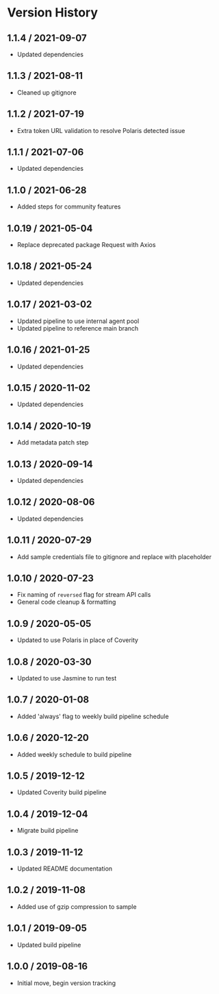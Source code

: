 # Version History

## 1.1.4 / 2021-09-07

- Updated dependencies

## 1.1.3 / 2021-08-11

- Cleaned up gitignore

## 1.1.2 / 2021-07-19

- Extra token URL validation to resolve Polaris detected issue

## 1.1.1 / 2021-07-06

- Updated dependencies

## 1.1.0 / 2021-06-28

- Added steps for community features

## 1.0.19 / 2021-05-04

- Replace deprecated package Request with Axios

## 1.0.18 / 2021-05-24

- Updated dependencies

## 1.0.17 / 2021-03-02

- Updated pipeline to use internal agent pool
- Updated pipeline to reference main branch

## 1.0.16 / 2021-01-25

- Updated dependencies

## 1.0.15 / 2020-11-02

- Updated dependencies

## 1.0.14 / 2020-10-19

- Add metadata patch step

## 1.0.13 / 2020-09-14

- Updated dependencies

## 1.0.12 / 2020-08-06

- Updated dependencies

## 1.0.11 / 2020-07-29

- Add sample credentials file to gitignore and replace with placeholder

## 1.0.10 / 2020-07-23

- Fix naming of `reversed` flag for stream API calls
- General code cleanup & formatting

## 1.0.9 / 2020-05-05

- Updated to use Polaris in place of Coverity

## 1.0.8 / 2020-03-30

- Updated to use Jasmine to run test

## 1.0.7 / 2020-01-08

- Added 'always' flag to weekly build pipeline schedule

## 1.0.6 / 2020-12-20

- Added weekly schedule to build pipeline

## 1.0.5 / 2019-12-12

- Updated Coverity build pipeline

## 1.0.4 / 2019-12-04

- Migrate build pipeline

## 1.0.3 / 2019-11-12

- Updated README documentation

## 1.0.2 / 2019-11-08

- Added use of gzip compression to sample

## 1.0.1 / 2019-09-05

- Updated build pipeline

## 1.0.0 / 2019-08-16

- Initial move, begin version tracking
